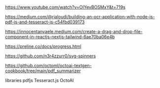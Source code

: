 
<!-- sources: -->
<!-- -------- -->

<!-- summarize text via octoai tutorial -->
https://www.youtube.com/watch?v=OIYevBOSMxY&t=719s

<!-- pdf ocr -->
https://medium.com/@rjaloudi/building-an-ocr-application-with-node-js-pdf-js-and-tesseract-js-c54fbd039173

<!-- Dropzone -->
https://innocentanyaele.medium.com/create-a-drag-and-drop-file-component-in-reactjs-nextjs-tailwind-6ae70ba06e4b

<!-- progress ring -->
https://preline.co/docs/progress.html

<!-- Svg loader -->
https://github.com/n3r4zzurr0/svg-spinners

<!-- Octoai sample -->
https://github.com/octoml/octoai-textgen-cookbook/tree/main/pdf_summarizer

libraries
pdfjs
Tesseract.js
OctoAI
